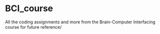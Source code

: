 # BCI_course
All the coding assignments and more from the Brain-Computer Interfacing course for future reference/ 
